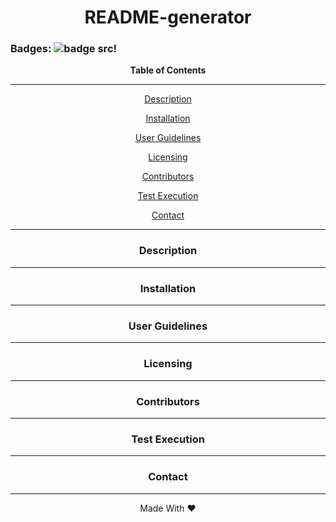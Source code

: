 <div align='center'>
<h1><strong>README-generator</strong></h1>
</div>
 
### Badges: ![badge src!](https://img.shields.io/badge/license-MIT-blue)

  
<div align='center'>
<strong>Table of Contents</strong>  
<hr>
  <p><a href='#desc'>Description</a></p>
  <p><a href='#install'>Installation</a></p>
  <p><a href='#user'>User Guidelines</a></p>
  <p><a href='#license'>Licensing</a></p>
  <p><a href='#contribute'>Contributors</a></p>
  <p><a href='#test'>Test Execution</a></p>
  <p><a href='#contact'>Contact</a></p>

<hr>
</div>

<div align='center'>
  <h3><a id='desc'>Description</a></h3>
</div>

<div>

</div>

<hr>

<div align='center'>
  <h3><a id='install'>Installation</a></h3>
</div>

<div>

</div>

<hr>

<div align='center'>
  <h3><a id='user'>User Guidelines</a></h3>
</div>

<div>

</div>

<hr>

<div align='center'>
  <h3><a id='license'>Licensing</a></h3>
</div>

<div>

</div>

<hr>

<div align='center'>
  <h3><a id='contribute'>Contributors</a></h3>
</div>

<div>

</div>

<hr>

<div align='center'>
  <h3><a id='test'>Test Execution</a></h3>
</div>

<div>

</div>

<hr>

<div align='center'>
  <h3><a id='contact'>Contact</a></h3>
</div>

<div>

</div>

<hr>

<div align="center">Made With ❤️</div>
